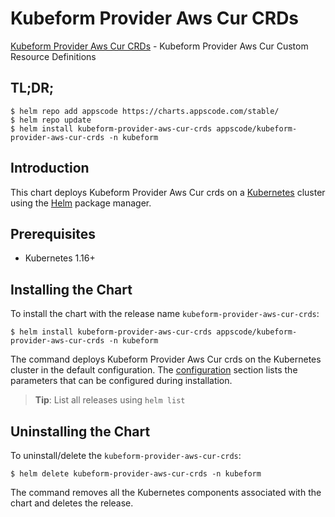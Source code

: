 # Kubeform Provider Aws Cur CRDs

[Kubeform Provider Aws Cur CRDs](https://github.com/kubeform) - Kubeform Provider Aws Cur Custom Resource Definitions

## TL;DR;

```console
$ helm repo add appscode https://charts.appscode.com/stable/
$ helm repo update
$ helm install kubeform-provider-aws-cur-crds appscode/kubeform-provider-aws-cur-crds -n kubeform
```

## Introduction

This chart deploys Kubeform Provider Aws Cur crds on a [Kubernetes](http://kubernetes.io) cluster using the [Helm](https://helm.sh) package manager.

## Prerequisites

- Kubernetes 1.16+

## Installing the Chart

To install the chart with the release name `kubeform-provider-aws-cur-crds`:

```console
$ helm install kubeform-provider-aws-cur-crds appscode/kubeform-provider-aws-cur-crds -n kubeform
```

The command deploys Kubeform Provider Aws Cur crds on the Kubernetes cluster in the default configuration. The [configuration](#configuration) section lists the parameters that can be configured during installation.

> **Tip**: List all releases using `helm list`

## Uninstalling the Chart

To uninstall/delete the `kubeform-provider-aws-cur-crds`:

```console
$ helm delete kubeform-provider-aws-cur-crds -n kubeform
```

The command removes all the Kubernetes components associated with the chart and deletes the release.


